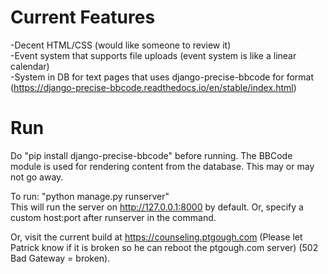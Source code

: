# Current Features

-Decent HTML/CSS (would like someone to review it)<br>
-Event system that supports file uploads (event system is like a linear calendar)<br>
-System in DB for text pages that uses django-precise-bbcode for format<br>
(https://django-precise-bbcode.readthedocs.io/en/stable/index.html)

# Run

Do "pip install django-precise-bbcode" before running.
The BBCode module is used for rendering content from the database.  This may or may not go away.<br>

To run: "python manage.py runserver"<br>
This will run the server on http://127.0.0.1:8000 by default.  Or, specify a custom host:port after runserver in the command.<br>

Or, visit the current build at https://counseling.ptgough.com (Please let Patrick know if it is broken so he can reboot the ptgough.com server) (502 Bad Gateway = broken).<br>
